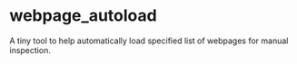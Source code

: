 # webpage_autoload
A tiny tool to help automatically load specified list of webpages for manual inspection.
